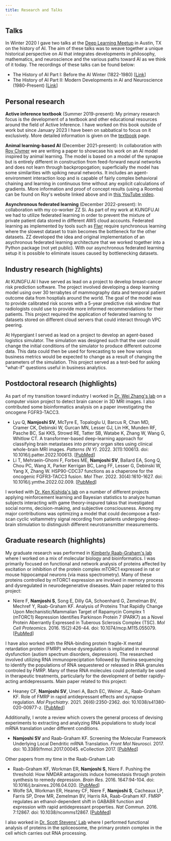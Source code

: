 ```yaml
---
title: Research and Talks
---
```


## Talks
In Winter 2020 I gave two talks at the [Deep Learning Meetup](https://www.meetup.com/austin-deep-learning/) in Austin, TX on the history of AI. The aim of these talks was to weave together a unique historical perspective on AI that integrates developments in philosophy, mathematics, and neuroscience and the various paths toward AI as we think of it today. The recordings of these talks can be found below:

* The History of AI Part I: Before the AI Winter (1822-1980) [[Link](https://www.youtube.com/watch?v=wgG5h6RTNmw)]
* The History of AI Part II: Modern Developments in AI and Neuroscience (1980-Present) [[Link](https://www.youtube.com/watch?v=kkh42Z9DTLo)]

## Personal research

**Active inference textbook** (Summer 2019-present): My primary research focus is the development of a textbook and other educational resources around the field of Active Inference. I have worked on this book outside of work but since January 2023 I have been on sabbatical to focus on it exclusively. More detailed information is given on the [textbook](faif.md) page.

**Animal learning-based AI** (December 2021-present): In collaboration with [Roy Clymer](https://matheta.com/) we are writing a paper to showcase his work on an AI model inspired by animal learning. The model is based on a model of the synapse but is entirely different in construction from feed-forward neural networks and does not learn through backpropogation; superficially the model has some similarities with spiking neural networks. It includes an agent-environment interaction loop and is capable of fairly complex behavioral chaining and learning in continuous time without any explicit calculations of gradients. More information and proof of concept results (using a Roomba) can be found on Roy's website linked above and in [this YouTube video](https://youtu.be/9IE-STHKxew).

**Asynchronous federated learning** (December 2022-present): In collaboration with my co-worker ZZ Si. As part of my work at KUNGFU.AI we had to utilize federated learning in order to prevent the mixture of private patient data stored in different AWS cloud accounts. Federated learning as implemented by tools such as [Flwr](https://flower.dev/) require synchronous learning where the slowest dataset to train becomes the bottleneck for the other datasets. ZZ developed the idea and original implementation of an asychronous federated learning architecture that we worked together into a Python package (not yet public). With our asynchronous federated learning setup it is possible to eliminate issues caused by bottlenecking datasets. 

## Industry research (highlights)

At KUNGFU.AI I have served as lead on a project to develop breast-cancer risk prediction software. The project involved developing a deep learning model using over 30 terrabytes of mammography data and temporal patient outcome data from hosptials around the world. The goal of the model was to provide calibrated risk scores with a 5-year predictive risk window that radiologists could use to provide more informed recommendations for their patients. This project required the application of federated learning to datasets stored on different cloud servers that could interact through VPC peering. 

At Hypergiant I served as lead on a project to develop an agent-based logistics simulator. The simulation was designed such that the user could change the initial conditions of the simulator to produce different outcome data. This data could then be used for forecasting to see how various business metrics would be expected to change as a result of changing the parameters of the simulation. This project served as a test-bed for asking "what-if" questions useful in business analytics.

## Postdoctoral research (highlights)

As part of my transition toward industry I worked in [Dr. Wei Zhang's lab](https://school.wakehealth.edu/faculty/z/wei-zhang#View%20Profile) on a computer vision project to detect brain cancer in 3D MRI images. I also contributed some bioinformatics analysis on a paper investigating the oncogene FGFR3-TACC3. 

* Lyu Q, **Namjoshi SV**, McTyre E, Topaloglu U, Barcus R, Chan MD, Cramer CK, Debinski W, Gurcan MN, Lesser GJ, Lin HK, Munden RF, Pasche BC, Sai KKS, Strowd RE, Tatter SB, Watabe K, Zhang W, Wang G, Whitlow CT. A transformer-based deep-learning approach for classifying brain metastases into primary organ sites using clinical whole-brain MRI images. *Patterns (N Y)*. 2022. 3(11):100613. doi: 10.1016/j.patter.2022.100613. [[PubMed](https://pubmed.ncbi.nlm.nih.gov/36419451/)]
* Li T, Mehraein-Ghomi F, Forbes ME, **Namjoshi SV**, Ballard EA, Song Q, Chou PC, Wang X, Parker Kerrigan BC, Lang FF, Lesser G, Debinski W, Yang X, Zhang W. HSP90-CDC37 functions as a chaperone for the oncogenic FGFR3-TACC3 fusion. *Mol Ther*. 2022. 30(4):1610-1627. doi: 10.1016/j.ymthe.2022.02.009. [[PubMed](https://pubmed.ncbi.nlm.nih.gov/35151844)] 

I worked with [Dr. Ken Kishida's lab](https://www.kishidalab.com/) on a number of different projects applying reinforcement learning and Bayesian statistics to analyze human subjects interacting with game theory-inspured takss that investigated social norms, decision-making, and subjective consciousness. Among my major contributions was optimizing a model that could decompose a fast-scan cyclic voltammetry signal recording from patients undergoing deep-brain stimulation to distinguish different neurotransmitter measurements.

## Graduate research (highlights)

My graduate research was performed in [Kimberly Raab-Graham's lab](https://raabgrahamlab.com/) where I worked on a mix of molecular biology and bioinformatics. I was primarily focused on functional and network analysis of proteins affected by excitation or inhibition of the protein complex mTORC1 expressed in rat or mouse hippocampal neurons (via mass spectrometry). Many of these proteins controlled by mTORC1 expression are involved in memory process and dysregulated in neurodegenerative diseases. Main paper related to this project:

* Niere F, **Namjoshi S**, Song E, Dilly GA, Schoenhard G, Zemelman BV, Mechref Y, Raab-Graham KF. Analysis of Proteins That Rapidly Change Upon Mechanistic/Mammalian Target of Rapamycin Complex 1 (mTORC1) Repression Identifies Parkinson Protein 7 (PARK7) as a Novel Protein Aberrantly Expressed in Tuberous Sclerosis Complex (TSC). *Mol Cell Proteomics.* 2016. 15(2):426-44. doi: 10.1074/mcp.M115.055079. [[PubMed](https://pubmed.ncbi.nlm.nih.gov/26419955/)]

I have also worked with the RNA-binding protein fragile-X mental retardation protein (FMRP) whose dysregulation is implicated in neuronal dysfunction (autism spectrum disorders, depression). The researched involved utilizing RNA immunopreciptation followed by Illumina sequencing to identify the populations of RNA sequestered or released in RNA granules controled by FMRP. Many of these RNA molecules could potentially be used in therapeutic treatments, particularly for the development of better rapidly-acting antidepressants. Main paper related to this project:

* Heaney CF, **Namjoshi SV**, Uneri A, Bach EC, Weiner JL, Raab-Graham KF. Role of FMRP in rapid antidepressant effects and synapse regulation. *Mol Psychiatry*. 2021. 26(6):2350-2362. doi: 10.1038/s41380-020-00977-z. [[PubMed](https://pubmed.ncbi.nlm.nih.gov/33432187/)]

Additionally, I wrote a review which covers the general process of devising experiments to extracting and analyzing RNA populations to study local mRNA translation under different conditions.

* **Namjoshi SV** and Raab-Graham KF. Screening the Molecular Framework Underlying Local Dendritic mRNA Translation.
*Front Mol Neurosci.* 2017. doi: 10.3389/fnmol.2017.00045. eCollection 2017. [[PubMed](https://pubmed.ncbi.nlm.nih.gov/28286470/)]

Other papers from my time in the Raab-Graham Lab

* Raab-Graham KF, Workman ER, **Namjoshi S**, Niere F. Pushing the threshold: How NMDAR antagonists induce homeostasis through protein synthesis to remedy depression. *Brain Res.* 2016. 1647:94-104. doi: 10.1016/j.brainres.2016.04.020. [[PubMed](https://pubmed.ncbi.nlm.nih.gov/27125595/)]
* Wolfe SA, Workman ER, Heaney CF, Niere F, **Namjoshi S**, Cacheaux LP, Farris SP, Drew MR, Zemelman BV, Harris RA, Raab-Graham KF. FMRP regulates an ethanol-dependent shift in GABABR function and expression with rapid antidepressant properties. *Nat Commun*. 2016. 7:12867. doi: 10.1038/ncomms12867. [[PubMed](https://pubmed.ncbi.nlm.nih.gov/27666021/)]

I also worked in [Dr. Scott Stevens' Lab](https://molecularbiosci.utexas.edu/directory/scott-w-stevens) where I performed functional analysis of proteins in the spliceosome, the primary protein complex in the cell which carries out RNA processing.
